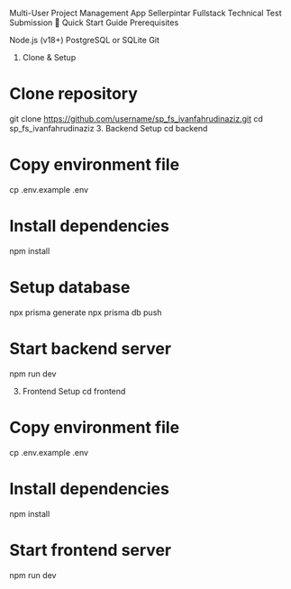 Multi-User Project Management App
Sellerpintar Fullstack Technical Test Submission
🚀 Quick Start Guide
Prerequisites

Node.js (v18+)
PostgreSQL or SQLite
Git

1. Clone & Setup
# Clone repository
git clone https://github.com/username/sp_fs_ivanfahrudinaziz.git
cd sp_fs_ivanfahrudinaziz
3. Backend Setup
cd backend

# Copy environment file
cp .env.example .env

# Install dependencies
npm install

# Setup database
npx prisma generate
npx prisma db push

# Start backend server
npm run dev

3. Frontend Setup
cd frontend

# Copy environment file
cp .env.example .env

# Install dependencies
npm install

# Start frontend server
npm run dev



